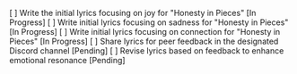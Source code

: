 [ ] Write the initial lyrics focusing on joy for "Honesty in Pieces" [In Progress]
[ ] Write initial lyrics focusing on sadness for "Honesty in Pieces" [In Progress]
[ ] Write initial lyrics focusing on connection for "Honesty in Pieces" [In Progress]
[ ] Share lyrics for peer feedback in the designated Discord channel [Pending]
[ ] Revise lyrics based on feedback to enhance emotional resonance [Pending]